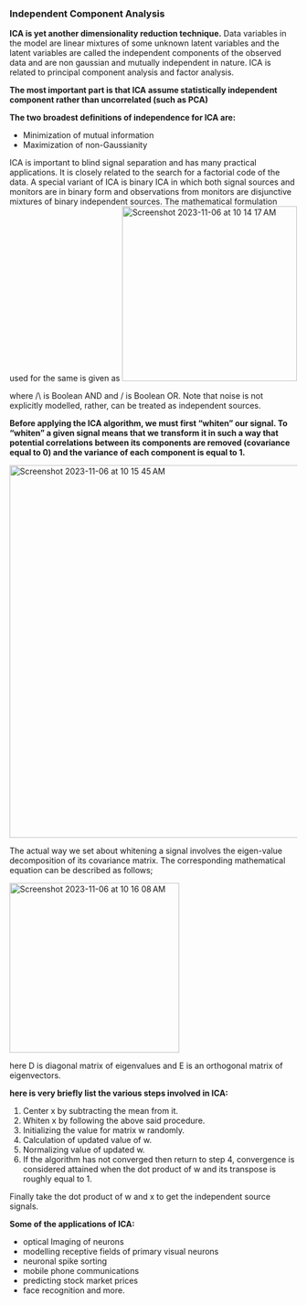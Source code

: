 ### Independent Component Analysis 

**ICA is yet another dimensionality reduction technique.** Data variables in the model are linear mixtures of some unknown latent variables and the latent variables are called the independent components of the observed data and are non gaussian and mutually independent in nature. ICA is related to principal component analysis and factor analysis.

**The most important part is that ICA assume statistically independent component rather than uncorrelated (such as PCA)**

**The two broadest definitions of independence for ICA are:**

* Minimization of mutual information
* Maximization of non-Gaussianity


ICA is important to blind signal separation and has many practical applications. It is closely related to the search for a factorial code of the data. A special variant of ICA is binary ICA in which both signal sources and monitors are in binary form and observations from monitors are disjunctive mixtures of binary independent sources. The mathematical formulation used for the same is given as
<img width="306" alt="Screenshot 2023-11-06 at 10 14 17 AM" src="https://github.com/aussiekom/Data-Science-Projects/assets/102028836/ede2e0e5-3818-4045-84a7-d8988c3a37dd">

where /\ is Boolean AND and \/ is Boolean OR. Note that noise is not explicitly modelled, rather, can be treated as independent sources.

**Before applying the ICA algorithm, we must first “whiten” our signal. To “whiten” a given signal means that we transform it in such a way that potential correlations between its components are removed (covariance equal to 0) and the variance of each component is equal to 1.**

<img width="652" alt="Screenshot 2023-11-06 at 10 15 45 AM" src="https://github.com/aussiekom/Data-Science-Projects/assets/102028836/bd8151e4-bc24-49be-be87-f6bafcea89b1">

The actual way we set about whitening a signal involves the eigen-value decomposition of its covariance matrix. The corresponding mathematical equation can be described as follows;

<img width="297" alt="Screenshot 2023-11-06 at 10 16 08 AM" src="https://github.com/aussiekom/Data-Science-Projects/assets/102028836/536a5e2c-0edd-449c-8186-9e127d43e326">

here D is diagonal matrix of eigenvalues and E is an orthogonal matrix of eigenvectors.

**here is very briefly list the various steps involved in ICA:**

1. Center x by subtracting the mean from it.
2. Whiten x by following the above said procedure.
3. Initializing the value for matrix w randomly.
4. Calculation of updated value of w.
5. Normalizing value of updated w.
6. If the algorithm has not converged then return to step 4, convergence is considered attained when the dot product of w and its transpose is roughly equal to 1.

Finally take the dot product of w and x to get the independent source signals.

**Some of the applications of ICA:**

* optical Imaging of neurons
* modelling receptive fields of primary visual neurons
* neuronal spike sorting
* mobile phone communications
* predicting stock market prices
* face recognition and more.





















